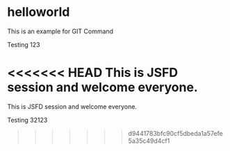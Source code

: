 # helloworld
This is an example for GIT Command

Testing 123

<<<<<<< HEAD
This is JSFD session and welcome everyone.
=======
This is JSFD session and welcome everyone.

Testing 32123
>>>>>>> d9441783bfc90cf5dbeda1a57efe5a35c49d4cf1

